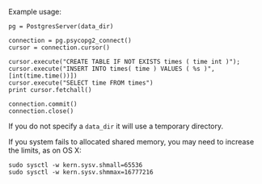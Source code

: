 Example usage:

    pg = PostgresServer(data_dir)

    connection = pg.psycopg2_connect()
    cursor = connection.cursor()

    cursor.execute("CREATE TABLE IF NOT EXISTS times ( time int )");
    cursor.execute("INSERT INTO times( time ) VALUES ( %s )", [int(time.time())])
    cursor.execute("SELECT time FROM times")   
    print cursor.fetchall()

    connection.commit()
    connection.close()

If you do not specify a `data_dir` it will use a temporary directory.

If you system fails to allocated shared memory,
you may need to increase the limits, as on OS X:

    sudo sysctl -w kern.sysv.shmall=65536
    sudo sysctl -w kern.sysv.shmmax=16777216
